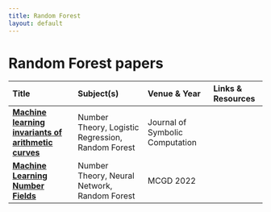 ```yaml
---
title: Random Forest
layout: default
---
```


# Random Forest papers

| Title | Subject(s) | Venue & Year | Links & Resources |
| :--- | :--- | :--- | :--- |
| **[Machine learning invariants of arithmetic curves](https://www.sciencedirect.com/science/article/pii/S0747717122000839)** | Number Theory, Logistic Regression, Random Forest | Journal of Symbolic Computation | |
| **[Machine Learning Number Fields](https://link.intlpress.com/JDetail/1806620813564551169)** | Number Theory, Neural Network, Random Forest | MCGD 2022 | |
